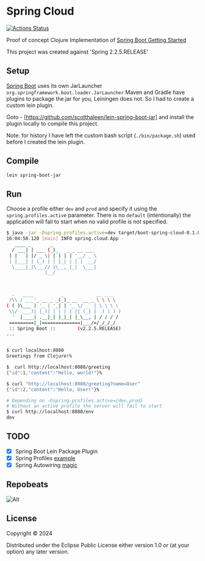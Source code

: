 # Spring Cloud
[![Actions Status](https://github.com/scotthaleen/clojure-spring-cloud/workflows/Clojure%20CI/badge.svg)](https://github.com/scotthaleen/clojure-spring-cloud/actions)


Proof of concept Clojure Implementation of [Spring Boot Getting Started](https://spring.io/guides/gs/spring-boot/)

This project was created against 'Spring 2.2.5.RELEASE'

## Setup

[Spring Boot](http://projects.spring.io/spring-boot/) uses its own JarLauncher `org.springframework.boot.loader.JarLauncher`
Maven and Gradle have plugins to package the jar for you, Leiningen does not. So I had to create a custom lein plugin.

Goto - [https://github.com/scotthaleen/lein-spring-boot-jar] and install the plugin locally to compile this project.

Note: for history I have left the custom bash script (`./bin/package.sh`) used before I created the lein plugin.

## Compile

```bash
lein spring-boot-jar
```

## Run

Choose a profile either `dev` and `prod` and specify it using the
`spring.profiles.active` parameter. There is no `default` (intentionally) the
application will fail to start when no valid profile is not specified.

```bash
$ java -jar -Dspring.profiles.active=dev target/boot-spring-cloud-0.1.0-SNAPSHOT.jar
16:04:58.120 [main] INFO spring.cloud.App -
   ____ _       _
  / ___| | ___ (_)_   _ _ __ ___
 | |   | |/ _ \| | | | | '__/ _ \
 | |___| | (_) | | |_| | | |  __/
  \____|_|\___// |\__,_|_|  \___|
              |__/



  .   ____          _            __ _ _
 /\\ / ___'_ __ _ _(_)_ __  __ _ \ \ \ \
( ( )\___ | '_ | '_| | '_ \/ _` | \ \ \ \
 \\/  ___)| |_)| | | | | || (_| |  ) ) ) )
  '  |____| .__|_| |_|_| |_\__, | / / / /
 =========|_|==============|___/=/_/_/_/
 :: Spring Boot ::        (v2.2.5.RELEASE)
...


$ curl localhost:8080
Greetings from Clojure!%

$  curl http://localhost:8080/greeting
{"id":1,"content":"Hello, world!"}%

$ curl "http://localhost:8080/greeting?name=User"
{"id":2,"content":"Hello, User!"}%

# Depending on -Dspring.profiles.active={dev,prod}
# Without an active profile the server will fail to start
$ curl http://localhost:8080/env
dev

```


## TODO

- [x] Spring Boot Lein Package Plugin
- [x] Spring Profiles [example](src/spring/cloud/components/ienv.clj)
- [x] Spring Autowiring [magic](src/spring/cloud/rest/env.clj)

## Repobeats
![Alt](https://repobeats.axiom.co/api/embed/48512415195fc6d1b1e022a40c27d01ac4b7d978.svg "Repobeats analytics image")

## License

Copyright © 2024

Distributed under the Eclipse Public License either version 1.0 or (at your option) any later version.

